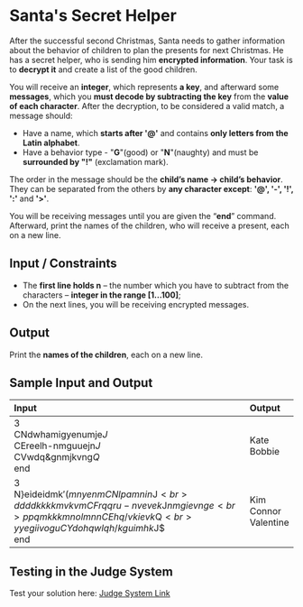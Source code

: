 # Santa's Secret Helper
  
After the successful second Christmas, Santa needs to gather information about the behavior of children to plan the presents for next Christmas.
He has a secret helper, who is sending him **encrypted information**. Your task is to **decrypt it** and create a list of the good children.  

You will receive an **integer**, which represents **a key**, and afterward some **messages**, which you **must decode by subtracting the key** from the **value of each character**.
After the decryption, to be considered a valid match, a message should:  

-	Have a name, which **starts after '@'** and contains **only letters from the Latin alphabet**.
-	Have a behavior type - "**G**"(good) or "**N**"(naughty) and must be **surrounded by "!"** (exclamation mark).

The order in the message should be the **child’s name -> child’s behavior**. They can be separated from the others by **any character except**: **'@', '-', '!', ':'** and **'>'**.  

You will be receiving messages until you are given the “**end**” command. Afterward, print the names of the children, who will receive a present, each on a new line. 
  
## Input / Constraints

-	The **first line holds n** – the number which you have to subtract from the characters – **integer in the range [1…100]**;
-	On the next lines, you will be receiving encrypted messages.
  
## Output  

Print the **names of the children**, each on a new line.

## Sample Input and Output  
    
| **Input** | **Output** |  
| :--- | :--- | 
| 3<br> CNdwhamigyenumje$J$<br> CEreelh-nmguuejn$J$<br> CVwdq&gnmjkvng$Q$<br> end | Kate<br> Bobbie |
| 3<br>N}eideidmk$'(mnyenmCNlpamnin$J$<br>ddddkkkkmvkvmCFrqqru-nvevek$J$nmgievnge<br>ppqmkkkmnolmnnCEhq/vkievk$Q$<br>yyegiivoguCYdohqwlqh/kguimhk$J$<br>end | Kim<br> Connor<br> Valentine |

## Testing in the Judge System  
    
Test your solution here: [Judge System Link](https://judge.softuni.org/Contests/Practice/Index/1754#3)

